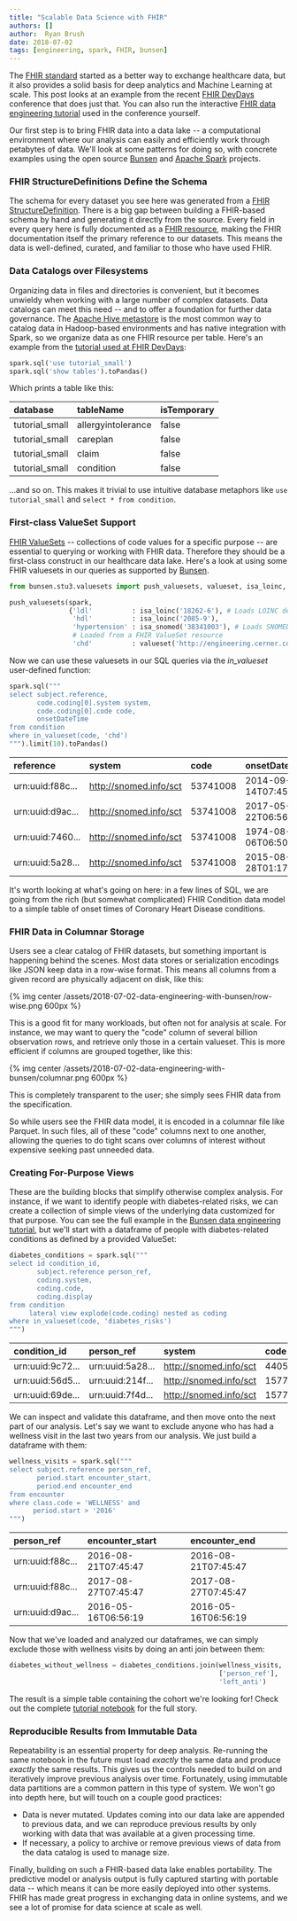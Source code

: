 ```yaml
---
title: "Scalable Data Science with FHIR"
authors: []
author:  Ryan Brush
date: 2018-07-02
tags: [engineering, spark, FHIR, bunsen]
---
```


The [FHIR standard](https://www.hl7.org/fhir/overview.html) started as a better way to exchange healthcare data, but it also provides a solid basis for deep analytics and Machine Learning at scale. This post looks at an example from the recent [FHIR DevDays](https://www.fhirdevdays.com/) conference that does just that. You can also run the interactive [FHIR data engineering tutorial](https://github.com/cerner/bunsen-tutorial) used in the conference yourself.

Our first step is to bring FHIR data into a data lake -- a computational environment where our analysis can easily and efficiently work through petabytes of data. We'll look at some patterns for doing so, with concrete examples using the open source [Bunsen](http://engineering.cerner.com/bunsen) and [Apache Spark](https://spark.apache.org/) projects.

### FHIR StructureDefinitions Define the Schema
The schema for every dataset you see here was generated from a [FHIR StructureDefinition](https://www.hl7.org/fhir/stu3/structuredefinition.html). There is a big gap between building a FHIR-based schema by hand and generating it directly from the source. Every field in every query here is fully documented as a [FHIR resource](https://www.hl7.org/fhir/stu3/resourcelist.html), making the FHIR documentation itself the primary reference to our datasets. This means the data is well-defined, curated, and familiar to those who have used FHIR.

### Data Catalogs over Filesystems
Organizing data in files and directories is convenient, but it becomes unwieldy when working with a large number of complex datasets. Data catalogs can meet this need -- and to offer a foundation for further data governance. The [Apache Hive metastore](https://hive.apache.org/) is the most common way to catalog data in Hadoop-based environments and has native integration with Spark, so we organize data as one FHIR resource per table. Here's an example from the [tutorial used at FHIR DevDays](https://github.com/cerner/bunsen-tutorial/blob/fhirdevdays2018/data_engineering_tutorial.ipynb):

```python
spark.sql('use tutorial_small')
spark.sql('show tables').toPandas()
```

Which prints a table like this:

|database       |tableName          |isTemporary |
|:--------------|:------------------|:-----------|
|tutorial_small |allergyintolerance |false
|tutorial_small |careplan           |false
|tutorial_small |claim              |false
|tutorial_small |condition          |false

...and so on. This makes it trivial to use intuitive database metaphors like ```use tutorial_small``` and ```select * from condition```.

### First-class ValueSet Support
[FHIR ValueSets](https://www.hl7.org/fhir/stu3/valueset.html) -- collections of code values for a specific purpose -- are essential to querying or working with FHIR data. Therefore they should be a first-class construct in our healthcare data lake. Here's a look at using some FHIR valuesets in our queries as supported by [Bunsen](https://engineering.cerner.com/bunsen/0.4.0/).

```python
from bunsen.stu3.valuesets import push_valuesets, valueset, isa_loinc, isa_snomed

push_valuesets(spark,
               {'ldl'          : isa_loinc('18262-6'), # Loads LOINC descendants         
                'hdl'          : isa_loinc('2085-9'),
                'hypertension' : isa_snomed('38341003'), # Loads SNOMED descendants
                # Loaded from a FHIR ValueSet resource
                'chd'          : valueset('http://engineering.cerner.com/bunsen/example/chd', '201806001')});
```

Now we can use these valuesets in our SQL queries via the *in_valueset* user-defined function:

```python
spark.sql("""
select subject.reference,
       code.coding[0].system system,
       code.coding[0].code code,
       onsetDateTime
from condition
where in_valueset(code, 'chd')
""").limit(10).toPandas()
```

|reference        |system                 |code     |onsetDateTime      |
|:----------------|:----------------------|:--------|:------------------|
|urn:uuid:f88c... |http://snomed.info/sct |53741008 |2014-09-14T07:45:47
|urn:uuid:d9ac... |http://snomed.info/sct |53741008 |2017-05-22T06:56:19
|urn:uuid:7460... |http://snomed.info/sct |53741008 |1974-08-06T06:50:32
|urn:uuid:5a28... |http://snomed.info/sct |53741008 |2015-08-28T01:17:20


It's worth looking at what's going on here: in a few lines of SQL, we are going from the rich (but somewhat complicated) FHIR Condition data model to a simple table of onset times of Coronary Heart Disease conditions.

### FHIR Data in Columnar Storage
Users see a clear catalog of FHIR datasets, but something important is happening behind the scenes. Most data stores or serialization encodings like JSON keep data in a row-wise format. This means all columns from a given record are physically adjacent on disk, like this:

 {% img center /assets/2018-07-02-data-engineering-with-bunsen/row-wise.png 600px %}

This is a good fit for many workloads, but often not for analysis at scale. For instance, we may want to query the "code" column of several billion observation rows, and retrieve only those in a certain valueset. This is more efficient if columns are grouped together, like this:

{% img center /assets/2018-07-02-data-engineering-with-bunsen/columnar.png 600px %}

This is completely transparent to the user; she simply sees FHIR data from the specification.

So while users see the FHIR data model, it is encoded in a columnar file like Parquet. In such files, all of these "code" columns next to one another, allowing the queries to do tight scans over columns of interest without expensive seeking past unneeded data.

### Creating For-Purpose Views
These are the building blocks that simplify otherwise complex analysis. For instance, if we want to identify people with diabetes-related risks, we can create a collection of simple views of the underlying data customized for that purpose. You can see the full example in the [Bunsen data engineering tutorial](https://github.com/cerner/bunsen-tutorial/blob/fhirdevdays2018/data_engineering_tutorial.ipynb), but we'll start with a dataframe of people with diabetes-related conditions as defined by a provided ValueSet:

```python
diabetes_conditions = spark.sql("""
select id condition_id,
       subject.reference person_ref,
       coding.system,
       coding.code,
       coding.display
from condition
     lateral view explode(code.coding) nested as coding
where in_valueset(code, 'diabetes_risks')
""")
```

|condition_id     |person_ref       |system                 |code     |display    |
|:----------------|:----------------|:----------------------|:--------|:----------|
|urn:uuid:9c72... |urn:uuid:5a28... |http://snomed.info/sct |44054006 |Diabetes
|urn:uuid:56d5... |urn:uuid:214f... |http://snomed.info/sct |15777000 |Prediabetes
|urn:uuid:69de... |urn:uuid:7f4d... |http://snomed.info/sct |15777000 |Prediabetes


We can inspect and validate this dataframe, and then move onto the next part of our analysis. Let's say we want to exclude anyone who has had a wellness visit in the last two years from our analysis. We just build a dataframe with them:

```python
wellness_visits = spark.sql("""
select subject.reference person_ref,
       period.start encounter_start,
       period.end encounter_end
from encounter
where class.code = 'WELLNESS' and
      period.start > '2016'
""")
```

|person_ref       |encounter_start     |encounter_end      |
|:----------------|:-------------------|:------------------|
|urn:uuid:f88c... |2016-08-21T07:45:47 |2016-08-21T07:45:47
|urn:uuid:f88c... |2017-08-27T07:45:47 |2017-08-27T07:45:47
|urn:uuid:d9ac... |2016-05-16T06:56:19 |2016-05-16T06:56:19


Now that we've loaded and analyzed our dataframes, we can simply exclude those with wellness visits by doing an anti join between them:

```python
diabetes_without_wellness = diabetes_conditions.join(wellness_visits,
                                                     ['person_ref'],
                                                     'left_anti')
```

The result is a simple table containing the cohort we're looking for! Check out the complete [tutorial notebook](https://github.com/cerner/bunsen-tutorial/blob/fhirdevdays2018/data_engineering_tutorial.ipynb) for the full story.

### Reproducible Results from Immutable Data
Repeatability is an essential property for deep analysis. Re-running the same notebook in the future must load *exactly* the same data and produce *exactly* the same results. This gives us the controls needed to build on and iteratively improve previous analysis over time. Fortunately, using immutable data partitions are a common pattern in this type of system. We won't go into depth here, but will touch on a couple good practices:

* Data is never mutated. Updates coming into our data lake are appended to previous data, and we can reproduce previous results by only working with data that was available at a given processing time.
* If necessary, a policy to archive or remove previous views of data from the data catalog is used to manage size.

Finally, building on such a FHIR-based data lake enables portability. The predictive model or analysis output is fully captured starting with portable data -- which means it can be more easily deployed into other systems. FHIR has made great progress in exchanging data in online systems, and we see a lot of promise for data science at scale as well.
